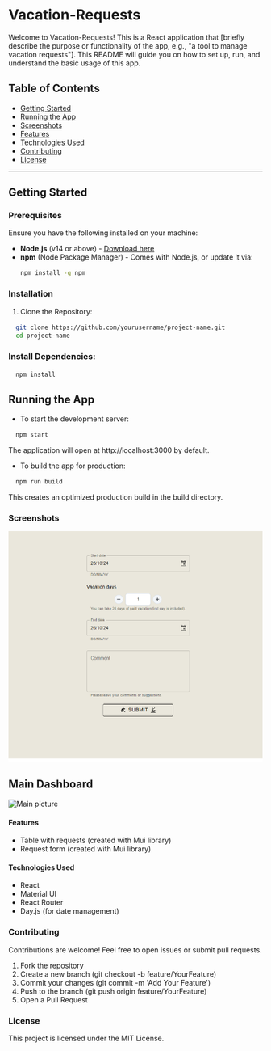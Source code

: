 # Vacation-Requests

Welcome to Vacation-Requests! This is a React application that [briefly describe the purpose or functionality of the app, e.g., "a tool to manage vacation requests"]. This README will guide you on how to set up, run, and understand the basic usage of this app.

## Table of Contents

- [Getting Started](#getting-started)
- [Running the App](#running-the-app)
- [Screenshots](#screenshots)
- [Features](#features)
- [Technologies Used](#technologies-used)
- [Contributing](#contributing)
- [License](#license)

---

## Getting Started

### Prerequisites

Ensure you have the following installed on your machine:

- **Node.js** (v14 or above) - [Download here](https://nodejs.org/)
- **npm** (Node Package Manager) - Comes with Node.js, or update it via:
  ```bash
  npm install -g npm
  ```
  
### Installation
  1. Clone the Repository:
  
```bash
  git clone https://github.com/yourusername/project-name.git
  cd project-name
```

### Install Dependencies:
```bash
  npm install
```

## Running the App

- To start the development server:
```bash
  npm start
```
The application will open at http://localhost:3000 by default.

- To build the app for production:

```bash
  npm run build
```
This creates an optimized production build in the build directory.

### Screenshots
![Main picture](screenshots/second.png)
## Main Dashboard
![Main picture](https://github.com/Mcclares/Vacation-Request/tree/main/screenshots/first.png)
#### Features
- Table with requests (created with Mui library)
- Request form (created with Mui library)

#### Technologies Used
- React
- Material UI
- React Router
- Day.js (for date management)

### Contributing
Contributions are welcome! Feel free to open issues or submit pull requests.

1. Fork the repository
2. Create a new branch (git checkout -b feature/YourFeature)
3. Commit your changes (git commit -m 'Add Your Feature')
4. Push to the branch (git push origin feature/YourFeature)
5. Open a Pull Request

### License
This project is licensed under the MIT License.

